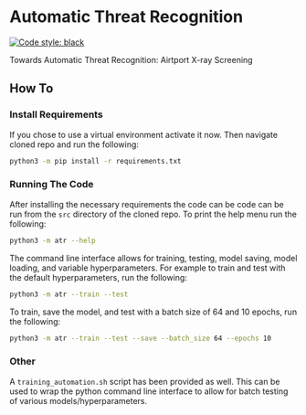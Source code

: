 # Automatic Threat Recognition

[![Code style: black](https://img.shields.io/badge/code%20style-black-000000.svg)](https://github.com/psf/black)

Towards Automatic Threat Recognition: Airtport X-ray Screening

## How To

### Install Requirements 

If you chose to use a virtual environment activate it now. Then navigate cloned repo and run the following:

```sh
python3 -m pip install -r requirements.txt
```

### Running The Code

After installing the necessary requirements the code can be code can be run from the `src` directory of the cloned repo. To print the help menu run the following:

```sh
python3 -m atr --help
```

The command line interface allows for training, testing, model saving, model loading, and variable hyperparameters. For example to train and test with the default hyperparameters, run the following:

```sh
python3 -m atr --train --test
```

To train, save the model, and test with a batch size of 64 and 10 epochs, run the following:

```sh
python3 -m atr --train --test --save --batch_size 64 --epochs 10 
```

### Other

A `training_automation.sh` script has been provided as well. This can be used to wrap the python command line interface to allow for batch testing of various models/hyperparameters.